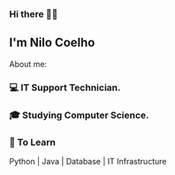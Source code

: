 ### Hi there 👋🏾 <h2> I'm Nilo Coelho</h2>

About me:

<h3>💻 IT Support Technician.</h3>

<h3>🎓 Studying Computer Science.</h3>

<h3>📕 To Learn</h3>

Python | Java | Database | IT Infrastructure



<!--
**nnilocoelho/nnilocoelho** is a ✨ _special_ ✨ repository because its `README.md` (this file) appears on your GitHub profile.

Here are some ideas to get you started:

- 🔭 I’m currently working on ...
- 🌱 I’m currently learning ...
- 👯 I’m looking to collaborate on ...
- 🤔 I’m looking for help with ...
- 💬 Ask me about ...
- 📫 How to reach me: ...
- 😄 Pronouns: ...
- ⚡ Fun fact: ...
-->
